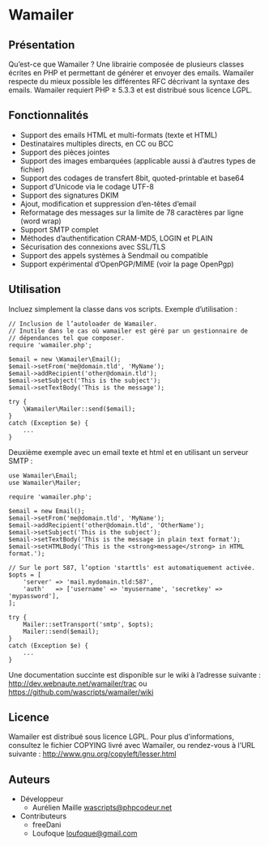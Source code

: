 ﻿
Wamailer
==========

Présentation
--------------

Qu’est-ce que Wamailer ? Une librairie composée de plusieurs classes écrites en
PHP et permettant de générer et envoyer des emails.
Wamailer respecte du mieux possible les différentes RFC décrivant la syntaxe des
emails.
Wamailer requiert PHP ≥ 5.3.3 et est distribué sous licence LGPL.


Fonctionnalités
-----------------

 * Support des emails HTML et multi-formats (texte et HTML)
 * Destinataires multiples directs, en CC ou BCC
 * Support des pièces jointes
 * Support des images embarquées (applicable aussi à d’autres types de fichier)
 * Support des codages de transfert 8bit, quoted-printable et base64
 * Support d’Unicode via le codage UTF-8
 * Support des signatures DKIM
 * Ajout, modification et suppression d’en-têtes d’email
 * Reformatage des messages sur la limite de 78 caractères par ligne (word wrap)
 * Support SMTP complet
 * Méthodes d’authentification CRAM-MD5, LOGIN et PLAIN
 * Sécurisation des connexions avec SSL/TLS
 * Support des appels systèmes à Sendmail ou compatible
 * Support expérimental d’OpenPGP/MIME (voir la page OpenPgp)


Utilisation
-------------

Incluez simplement la classe dans vos scripts.
Exemple d’utilisation :

    // Inclusion de l’autoloader de Wamailer.
    // Inutile dans le cas où wamailer est géré par un gestionnaire de
    // dépendances tel que composer.
    require 'wamailer.php';

    $email = new \Wamailer\Email();
    $email->setFrom('me@domain.tld', 'MyName');
    $email->addRecipient('other@domain.tld');
    $email->setSubject('This is the subject');
    $email->setTextBody('This is the message');

    try {
        \Wamailer\Mailer::send($email);
    }
    catch (Exception $e) {
        ...
    }

Deuxième exemple avec un email texte et html et en utilisant un serveur SMTP :

    use Wamailer\Email;
    use Wamailer\Mailer;

    require 'wamailer.php';

    $email = new Email();
    $email->setFrom('me@domain.tld', 'MyName');
    $email->addRecipient('other@domain.tld', 'OtherName');
    $email->setSubject('This is the subject');
    $email->setTextBody('This is the message in plain text format');
    $email->setHTMLBody('This is the <strong>message</strong> in HTML format.');

    // Sur le port 587, l’option 'starttls' est automatiquement activée.
    $opts = [
        'server' => 'mail.mydomain.tld:587',
        'auth'   => ['username' => 'myusername', 'secretkey' => 'mypassword'],
    ];

    try {
        Mailer::setTransport('smtp', $opts);
        Mailer::send($email);
    }
    catch (Exception $e) {
        ...
    }

Une documentation succinte est disponible sur le wiki à l’adresse suivante :
<http://dev.webnaute.net/wamailer/trac>
ou
<https://github.com/wascripts/wamailer/wiki>


Licence
---------

Wamailer est distribué sous licence LGPL. Pour plus d’informations,
consultez le fichier COPYING livré avec Wamailer, ou rendez-vous à l’URL
suivante : <http://www.gnu.org/copyleft/lesser.html>


Auteurs
---------

 * Développeur
   * Aurélien Maille <wascripts@phpcodeur.net>
 * Contributeurs
   * freeDani
   * Loufoque <loufoque@gmail.com>

